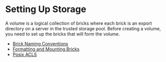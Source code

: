 # Setting Up Storage

A volume is a logical collection of bricks where each brick is an export directory on a server in the trusted storage pool.
Before creating a volume, you need to set up the bricks that will form the volume.


 -  [Brick Naming Conventions](./Brick-Naming-Conventions.md)
 -  [Formatting and Mounting Bricks](./formatting-and-mounting-bricks.md)
 -  [Posix ACLS](./Access-Control-Lists.md)
